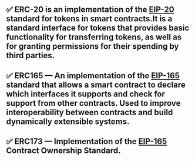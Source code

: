 ✅ **ERC-20** is an implementation of the [EIP-20](https://eips.ethereum.org/EIPS/eip-20) standard for tokens in smart contracts.It is a standard interface for tokens that provides basic functionality for transferring tokens, as well as for granting permissions for their spending by third parties.
---
✅ **ERC165** — An implementation of the [EIP-165](https://eips.ethereum.org/EIPS/eip-165) standard that allows a smart contract to declare which interfaces it supports and check for support from other contracts. Used to improve interoperability between contracts and build dynamically extensible systems.
---
✅ **ERC173** — Implementation of the [EIP-165](https://eips.ethereum.org/EIPS/eip-173) Contract Ownership Standard.
---
